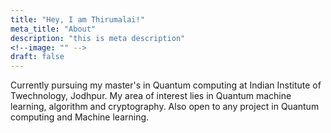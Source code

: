 ```yaml
---
title: "Hey, I am Thirumalai!"
meta_title: "About"
description: "this is meta description"
<!--image: "" -->
draft: false
---
```


Currently pursuing my master's in Quantum computing at Indian Institute of Twechnology, Jodhpur. My area of interest lies in Quantum machine learning, algorithm and cryptography. Also open to any project in Quantum computing and Machine learning.
